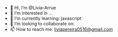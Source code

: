 - 👋 Hi, I’m @Livia-Arrue
- 👀 I’m interested in ...
- 🌱 I’m currently learning: javascript
- 💞️ I’m looking to collaborate on:
- 📫 How to reach me: liviapereira0516@gmail.com

<!---
Livia-Arr/Livia-Arr is a ✨ special ✨ repository because its `README.md` (this file) appears on your GitHub profile.
You can click the Preview link to take a look at your changes.
--->
